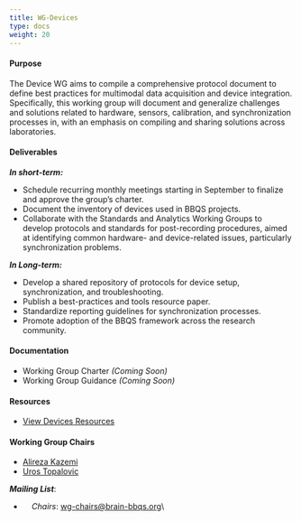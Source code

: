 ```yaml
---
title: WG-Devices
type: docs
weight: 20
---
```



#### Purpose

The Device WG aims to compile a comprehensive protocol document to define best practices for multimodal data acquisition and device integration. Specifically, this working group will document and generalize challenges and solutions related to hardware, sensors, calibration, and synchronization processes in, with an emphasis on compiling and sharing solutions across laboratories.

#### Deliverables

***In short-term:***
- Schedule recurring monthly meetings starting in September to finalize and approve the group’s charter.
- Document the inventory of devices used in BBQS projects.
- Collaborate with the Standards and Analytics Working Groups to develop protocols and standards for post-recording procedures, aimed at identifying common hardware- and device-related issues, particularly synchronization problems.

***In Long-term:***
- Develop a shared repository of protocols for device setup, synchronization, and troubleshooting.
- Publish a best-practices and tools resource paper.
- Standardize reporting guidelines for synchronization processes.
- Promote adoption of the BBQS framework across the research community.


<!-- #### Taskforce(s) -->

#### Documentation
- Working Group Charter _(Coming Soon)_
- Working Group Guidance _(Coming Soon)_

#### Resources
  * [View Devices Resources](/resources?search=WG-Devices)

#### Working Group Chairs
- [Alireza Kazemi](https://alirezakazemi.com)
- [Uros Topalovic](https://scholar.google.com/citations?user=7Q02lPoAAAAJ&hl=en) 

**_Mailing List_**: 
- &nbsp;&nbsp;&nbsp;&nbsp;*Chairs*: wg-chairs@brain-bbqs.org\
<!-- - &nbsp;&nbsp;&nbsp;&nbsp;*Mailing List*: wg-devices@brain-bbqs.org -->